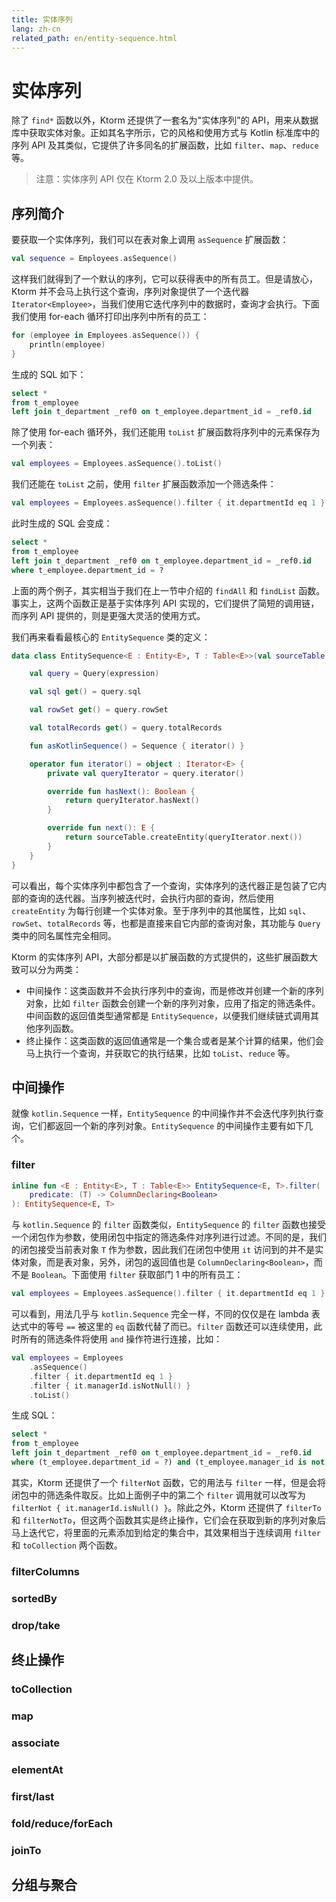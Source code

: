 ```yaml
---
title: 实体序列
lang: zh-cn
related_path: en/entity-sequence.html
---
```


# 实体序列

除了 `find*` 函数以外，Ktorm 还提供了一套名为"实体序列"的 API，用来从数据库中获取实体对象。正如其名字所示，它的风格和使用方式与 Kotlin 标准库中的序列 API 及其类似，它提供了许多同名的扩展函数，比如 `filter`、`map`、`reduce` 等。

> 注意：实体序列 API 仅在 Ktorm 2.0 及以上版本中提供。

## 序列简介

要获取一个实体序列，我们可以在表对象上调用 `asSequence` 扩展函数：

````kotlin
val sequence = Employees.asSequence()
````

这样我们就得到了一个默认的序列，它可以获得表中的所有员工。但是请放心，Ktorm 并不会马上执行这个查询，序列对象提供了一个迭代器 `Iterator<Employee>`，当我们使用它迭代序列中的数据时，查询才会执行。下面我们使用 for-each 循环打印出序列中所有的员工：

````kotlin
for (employee in Employees.asSequence()) {
    println(employee)
}
````

生成的 SQL 如下：

````sql
select * 
from t_employee 
left join t_department _ref0 on t_employee.department_id = _ref0.id 
````

除了使用 for-each 循环外，我们还能用 `toList` 扩展函数将序列中的元素保存为一个列表：

````kotlin
val employees = Employees.asSequence().toList()
````

我们还能在 `toList` 之前，使用 `filter` 扩展函数添加一个筛选条件：

```kotlin
val employees = Employees.asSequence().filter { it.departmentId eq 1 }.toList()
```

此时生成的 SQL 会变成：

````sql
select * 
from t_employee 
left join t_department _ref0 on t_employee.department_id = _ref0.id 
where t_employee.department_id = ? 
````

上面的两个例子，其实相当于我们在上一节中介绍的 `findAll` 和 `findList` 函数。事实上，这两个函数正是基于实体序列 API 实现的，它们提供了简短的调用链，而序列 API 提供的，则是更强大灵活的使用方式。

我们再来看看最核心的 `EntitySequence` 类的定义：

```kotlin
data class EntitySequence<E : Entity<E>, T : Table<E>>(val sourceTable: T, val expression: SelectExpression) {

    val query = Query(expression)

    val sql get() = query.sql

    val rowSet get() = query.rowSet

    val totalRecords get() = query.totalRecords

    fun asKotlinSequence() = Sequence { iterator() }

    operator fun iterator() = object : Iterator<E> {
        private val queryIterator = query.iterator()

        override fun hasNext(): Boolean {
            return queryIterator.hasNext()
        }

        override fun next(): E {
            return sourceTable.createEntity(queryIterator.next())
        }
    }
}
```

可以看出，每个实体序列中都包含了一个查询，实体序列的迭代器正是包装了它内部的查询的迭代器。当序列被迭代时，会执行内部的查询，然后使用 `createEntity` 为每行创建一个实体对象。至于序列中的其他属性，比如 `sql`、`rowSet`、`totalRecords` 等，也都是直接来自它内部的查询对象，其功能与 `Query` 类中的同名属性完全相同。

Ktorm 的实体序列 API，大部分都是以扩展函数的方式提供的，这些扩展函数大致可以分为两类：

- 中间操作：这类函数并不会执行序列中的查询，而是修改并创建一个新的序列对象，比如 `filter` 函数会创建一个新的序列对象，应用了指定的筛选条件。中间函数的返回值类型通常都是 `EntitySequence`，以便我们继续链式调用其他序列函数。
- 终止操作：这类函数的返回值通常是一个集合或者是某个计算的结果，他们会马上执行一个查询，并获取它的执行结果，比如 `toList`、`reduce` 等。

## 中间操作

就像 `kotlin.Sequence` 一样，`EntitySequence` 的中间操作并不会迭代序列执行查询，它们都返回一个新的序列对象。`EntitySequence` 的中间操作主要有如下几个。

### filter

````kotlin
inline fun <E : Entity<E>, T : Table<E>> EntitySequence<E, T>.filter(
    predicate: (T) -> ColumnDeclaring<Boolean>
): EntitySequence<E, T>
````

与 `kotlin.Sequence` 的 `filter` 函数类似，`EntitySequence` 的 `filter` 函数也接受一个闭包作为参数，使用闭包中指定的筛选条件对序列进行过滤。不同的是，我们的闭包接受当前表对象 `T` 作为参数，因此我们在闭包中使用 `it` 访问到的并不是实体对象，而是表对象，另外，闭包的返回值也是 `ColumnDeclaring<Boolean>`，而不是 `Boolean`。下面使用 `filter` 获取部门 1 中的所有员工：

```kotlin
val employees = Employees.asSequence().filter { it.departmentId eq 1 }.toList()
```

可以看到，用法几乎与 `kotlin.Sequence` 完全一样，不同的仅仅是在 lambda 表达式中的等号 `==` 被这里的 `eq` 函数代替了而已。`filter` 函数还可以连续使用，此时所有的筛选条件将使用 `and` 操作符进行连接，比如：

```kotlin
val employees = Employees
    .asSequence()
    .filter { it.departmentId eq 1 }
    .filter { it.managerId.isNotNull() }
    .toList()
```

生成 SQL：

````sql
select * 
from t_employee 
left join t_department _ref0 on t_employee.department_id = _ref0.id 
where (t_employee.department_id = ?) and (t_employee.manager_id is not null) 
````

其实，Ktorm 还提供了一个 `filterNot` 函数，它的用法与 `filter` 一样，但是会将闭包中的筛选条件取反。比如上面例子中的第二个 `filter` 调用就可以改写为 `filterNot { it.managerId.isNull() }`。除此之外，Ktorm 还提供了 `filterTo` 和 `filterNotTo`，但这两个函数其实是终止操作，它们会在获取到新的序列对象后马上迭代它，将里面的元素添加到给定的集合中，其效果相当于连续调用 `filter` 和 `toCollection` 两个函数。

### filterColumns

### sortedBy

### drop/take

## 终止操作

### toCollection

### map

### associate

### elementAt

### first/last

### fold/reduce/forEach

### joinTo

## 分组与聚合